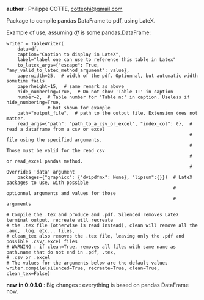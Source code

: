 **author** : Philippe COTTE, cottephi@gmail.com

Package to compile pandas DataFrame to pdf, using LateX.

Example of use, assuming *df* is some pandas.DataFrame:

    writer = TableWriter(
        data=df,
        caption="Caption to display in LateX",
        label="label one can use to reference this table in Latex"
        to_latex_args={"escape": True, "any_valid_to_latex_method_argument": value},
        paperwidth=25,  # width of the pdf. Optionnal, but automatic width sometime fails
        paperheight=15,  # same remark as above
        hide_numbering=True,  # Do not show 'Table 1:' in caption
        number=2,  # Table number for 'Table n:' in caption. Useless if hide_numbering=True,
                   # but shown for example
        path="output_file",  # path to the output file. Extension does not matter.
        read_args={"path": "path_to_a_csv_or_excel", "index_col": 0},  # read a dataframe from a csv or excel
                                                                       # file using the specified arguments. 
                                                                       # Those must be valid for the read_csv 
                                                                       # or read_excel pandas method.
                                                                       # Overrides 'data' argument
        packages={"graphicx": {"dvipdfmx": None}, "lipsum":{}})  # LateX packages to use, with possible
                                                                 # optionnal arguments and values for those
                                                                 # arguments

    # Compile the .tex and produce and .pdf. Silenced removes LateX terminal output, recreate will recreate
    # the .tex file (otherwise is read instead), clean will remove all the .aux, .log, etc... files,
    # clean_tex also removes the .tex file, leaving only the .pdf and possible .csv/.excel files
    # WARNING : if clean=True, removes all files with same name as path.name that do not end in .pdf, .tex,
    # .csv or .excel
    # The values for the arguments below are the default values
    writer.compile(silenced=True, recreate=True, clean=True, clean_tex=False)

**new in 0.0.1.0** : Big changes : everything is based on pandas DataFrame now.
